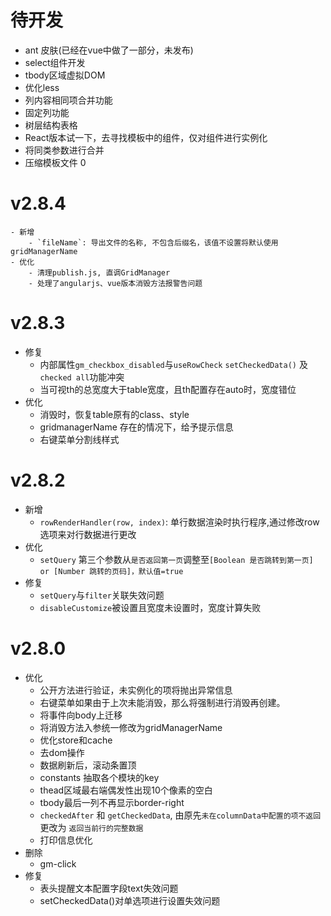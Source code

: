 # 待开发
- ant 皮肤(已经在vue中做了一部分，未发布)
- select组件开发
- tbody区域虚拟DOM
- 优化less
- 列内容相同项合并功能
- 固定列功能
- 树层结构表格
- React版本试一下，去寻找模板中的组件，仅对组件进行实例化
- 将同类参数进行合并
- 压缩模板文件 0

# v2.8.4
    - 新增
        - `fileName`: 导出文件的名称, 不包含后缀名，该值不设置将默认使用gridManagerName
    - 优化
        - 清理publish.js, 直调GridManager
        - 处理了angularjs、vue版本消毁方法报警告问题

# v2.8.3
- 修复
    - 内部属性`gm_checkbox_disabled`与`useRowCheck` `setCheckedData()` 及`checked all`功能冲突
    - 当可视th的总宽度大于table宽度，且th配置存在auto时，宽度错位
- 优化
    - 消毁时，恢复table原有的class、style
    - gridmanagerName 存在的情况下，给予提示信息
    - 右键菜单分割线样式

# v2.8.2
- 新增
    - `rowRenderHandler(row, index)`: 单行数据渲染时执行程序,通过修改row选项来对行数据进行更改
- 优化
    - `setQuery` 第三个参数从`是否返回第一页`调整至`[Boolean 是否跳转到第一页] or [Number 跳转的页码]，默认值=true`
- 修复
    - `setQuery`与`filter`关联失效问题
    - `disableCustomize`被设置且宽度未设置时，宽度计算失败

# v2.8.0
- 优化
    - 公开方法进行验证，未实例化的项将抛出异常信息
    - 右键菜单如果由于上次未能消毁，那么将强制进行消毁再创建。
    - 将事件向body上迁移
    - 将消毁方法入参统一修改为gridManagerName
    - 优化store和cache
    - 去dom操作
    - 数据刷新后，滚动条置顶
    - constants 抽取各个模块的key
    - thead区域最右端偶发性出现10个像素的空白
    - tbody最后一列不再显示border-right
    - `checkedAfter` 和 `getCheckedData`, 由原先`未在columnData中配置的项不返回` 更改为 `返回当前行的完整数据`
    - 打印信息优化
- 删除
    - gm-click
- 修复
    - 表头提醒文本配置字段text失效问题
    - setCheckedData()对单选项进行设置失效问题
